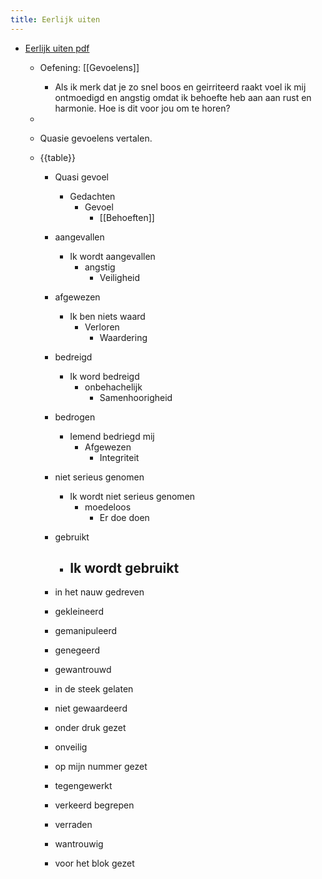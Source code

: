 ```yaml
---
title: Eerlijk uiten
---
```


- [Eerlijk uiten pdf](https://www.dropbox.com/s/47n6x5r1ii216h0/Eerlijk%20Uiten.pdf?dl=0)
	 - Oefening: [[Gevoelens]]
		 - Als ik merk dat je zo snel boos en geirriteerd raakt voel ik mij ontmoedigd en angstig omdat ik behoefte heb aan aan rust en harmonie. Hoe is dit voor jou om te horen?

	 - 

	 - Quasie gevoelens vertalen.

	 - {{table}}
		 - Quasi gevoel
			 - Gedachten
				 - Gevoel
					 - [[Behoeften]]

		 - aangevallen
			 - Ik wordt aangevallen
				 - angstig
					 - Veiligheid

		 - afgewezen
			 - Ik ben niets waard
				 - Verloren
					 - Waardering

		 - bedreigd
			 - Ik word bedreigd
				 - onbehachelijk
					 - Samenhoorigheid

		 - bedrogen
			 - Iemend bedriegd mij
				 - Afgewezen
					 - Integriteit

		 - niet serieus genomen
			 - Ik wordt niet serieus genomen
				 - moedeloos
					 - Er doe doen

		 - gebruikt
			 - Ik wordt gebruikt
				 - 

		 - in het nauw gedreven

		 - gekleineerd

		 - gemanipuleerd

		 - genegeerd

		 - gewantrouwd

		 - in de steek gelaten

		 - niet gewaardeerd

		 - onder druk gezet

		 - onveilig

		 - op mijn nummer gezet

		 - tegengewerkt

		 - verkeerd begrepen

		 - verraden

		 - wantrouwig

		 - voor het blok gezet
